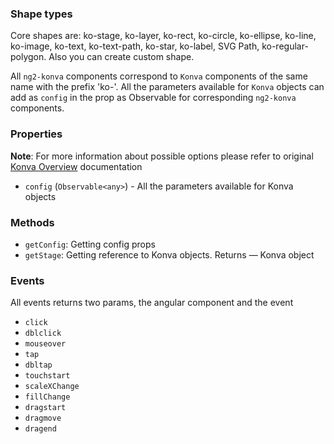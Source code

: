 ### Shape types
Core shapes are: ko-stage, ko-layer, ko-rect, ko-circle, ko-ellipse, ko-line, ko-image, ko-text, ko-text-path, ko-star, ko-label, SVG Path, ko-regular-polygon.
Also you can create custom shape.

All `ng2-konva` components correspond to `Konva` components of the same name with the prefix 'ko-'. All the parameters available for `Konva` objects can add as `config` in the prop as Observable for corresponding `ng2-konva` components.

### Properties

**Note**: For more information about possible options please refer to original [Konva Overview](http://konvajs.github.io/docs/overview.html) documentation

- `config` (`Observable<any>`) -  All the parameters available for Konva objects

### Methods

- `getConfig`: Getting config props
- `getStage`: Getting reference to Konva objects. Returns — Konva object

### Events

All events returns two params, the angular component and the event

- `click`
- `dblclick`
- `mouseover`
- `tap`
- `dbltap`
- `touchstart`
- `scaleXChange`
- `fillChange`
- `dragstart`
- `dragmove`
- `dragend`

